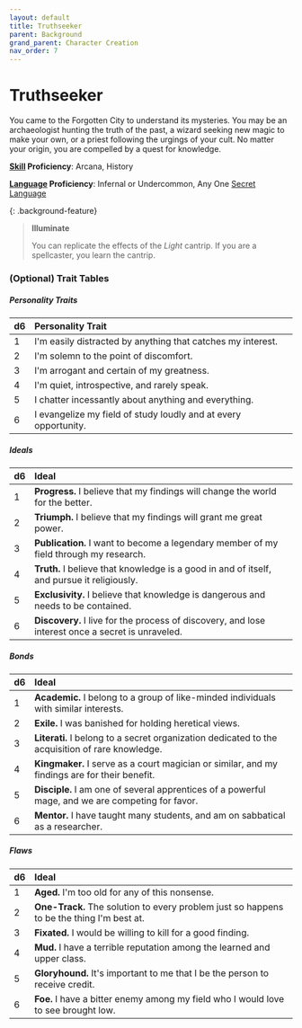 ```yaml
---
layout: default
title: Truthseeker
parent: Background
grand_parent: Character Creation
nav_order: 7
---
```


# Truthseeker

You came to the Forgotten City to understand its mysteries. You may be an archaeologist hunting the truth of the past, a wizard seeking new magic to make your own, or a priest following the urgings of your cult. No matter your origin, you are compelled by a quest for knowledge.

**[Skill](../../more/skills) Proficiency**: Arcana, History

**[Language](../../more/language) Proficiency**: Infernal or Undercommon, Any One [Secret Language](../../more/languages/secret_languages)

{: .background-feature}
> **Illuminate**
> 
> You can replicate the effects of the _Light_ cantrip. If you are a spellcaster, you learn the cantrip.

### (Optional) Trait Tables

##### Personality Traits

| d6   | Personality Trait                                               |
| :--- | :-------------------------------------------------------------- |
| 1    | I'm easily distracted by anything that catches my interest.     |
| 2    | I'm solemn to the point of discomfort.                          |
| 3    | I'm arrogant and certain of my greatness.                       |
| 4    | I'm quiet, introspective, and rarely speak.                     |
| 5    | I chatter incessantly about anything and everything.            |
| 6    | I evangelize my field of study loudly and at every opportunity. |


##### Ideals

| d6   | Ideal                                                                                             |
| :--- | :------------------------------------------------------------------------------------------------ |
| 1    | **Progress.** I believe that my findings will change the world for the better.                    |
| 2    | **Triumph.** I believe that my findings will grant me great power.                                |
| 3    | **Publication.** I want to become a legendary member of my field through my research.             |
| 4    | **Truth.** I believe that knowledge is a good in and of itself, and pursue it religiously.        |
| 5    | **Exclusivity.** I believe that knowledge is dangerous and needs to be contained.                 |
| 6    | **Discovery.** I live for the process of discovery, and lose interest once a secret is unraveled. |


##### Bonds

| d6   | Ideal                                                                                             |
| :--- | :------------------------------------------------------------------------------------------------ |
| 1    | **Academic.** I belong to a group of like-minded individuals with similar interests.              |
| 2    | **Exile.** I was banished for holding heretical views.                                            |
| 3    | **Literati.** I belong to a secret organization dedicated to the acquisition of rare knowledge.   |
| 4    | **Kingmaker.** I serve as a court magician or similar, and my findings are for their benefit.     |
| 5    | **Disciple.** I am one of several apprentices of a powerful mage, and we are competing for favor. |
| 6    | **Mentor.** I have taught many students, and am on sabbatical as a researcher.                    |


##### Flaws

| d6   | Ideal                                                                                     |
| :--- | :---------------------------------------------------------------------------------------- |
| 1    | **Aged.** I'm too old for any of this nonsense.                                           |
| 2    | **One-Track.** The solution to every problem just so happens to be the thing I'm best at. |
| 3    | **Fixated.** I would be willing to kill for a good finding.                               |
| 4    | **Mud.** I have a terrible reputation among the learned and upper class.                  |
| 5    | **Gloryhound.** It's important to me that I be the person to receive credit.              |
| 6    | **Foe.** I have a bitter enemy among my field who I would love to see brought low.        |
